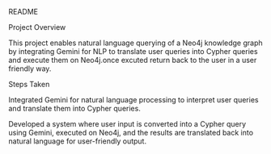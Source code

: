 README

Project Overview

This project enables natural language querying of a Neo4j knowledge graph by integrating Gemini for NLP to translate user queries into Cypher queries and execute them on Neo4j.once excuted return back to the user in a user friendly way.

Steps Taken

Integrated Gemini for natural language processing to interpret user queries and translate them into Cypher queries.

Developed a system where user input is converted into a Cypher query using Gemini, executed on Neo4j, and the results are translated back into natural language for user-friendly output.
